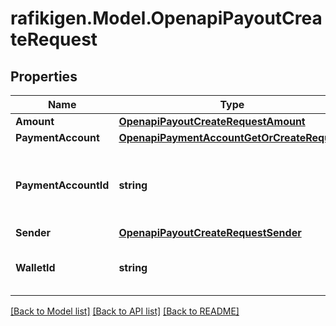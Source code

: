 # rafikigen.Model.OpenapiPayoutCreateRequest

## Properties

Name | Type | Description | Notes
------------ | ------------- | ------------- | -------------
**Amount** | [**OpenapiPayoutCreateRequestAmount**](OpenapiPayoutCreateRequestAmount.md) |  | [optional] 
**PaymentAccount** | [**OpenapiPaymentAccountGetOrCreateRequest**](OpenapiPaymentAccountGetOrCreateRequest.md) |  | [optional] 
**PaymentAccountId** | **string** | &lt;span style&#x3D;\&quot;color:#e95f6a;\&quot;&gt;required if payment_account is empty&lt;/span&gt;  The payment account ID represents a pre-existing payment account that acts as the recipient for the payout. | [optional] 
**Sender** | [**OpenapiPayoutCreateRequestSender**](OpenapiPayoutCreateRequestSender.md) |  | [optional] 
**WalletId** | **string** | The wallet ID from which to disburse money, if not provided, we will attempt to use the one that matches the provided currency amount. | [optional] 

[[Back to Model list]](../README.md#documentation-for-models) [[Back to API list]](../README.md#documentation-for-api-endpoints) [[Back to README]](../README.md)

